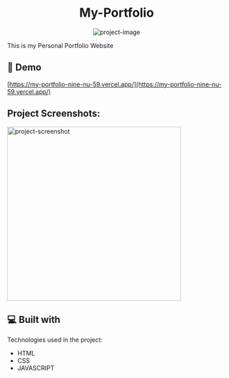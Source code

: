 <h1 align="center" id="title">My-Portfolio</h1>

<p align="center"><img src="https://socialify.git.ci/UmeshSingh2000/My-Portfolio/image?font=Inter&amp;language=1&amp;name=1&amp;owner=1&amp;pattern=Plus&amp;theme=Dark" alt="project-image"></p>

<p id="description">This is my Personal Portfolio Website</p>

<h2>🚀 Demo</h2>

[https://my-portfolio-nine-nu-59.vercel.app/](https://my-portfolio-nine-nu-59.vercel.app/)

<h2>Project Screenshots:</h2>

<img src="1" alt="project-screenshot" width="400" height="400/">

  
  


  
  
<h2>💻 Built with</h2>

Technologies used in the project:

*   HTML
*   CSS
*   JAVASCRIPT
